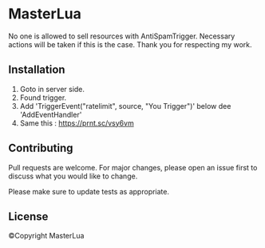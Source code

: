 # MasterLua

No one is allowed to sell resources with AntiSpamTrigger. Necessary actions will be taken if this is the case. Thank you for respecting my work.

## Installation

1. Goto in server side.
2. Found trigger.
3. Add 'TriggerEvent("ratelimit", source, "You Trigger")' below dee 'AddEventHandler'
4. Same this : https://prnt.sc/vsy6vm

## Contributing
Pull requests are welcome. For major changes, please open an issue first to discuss what you would like to change.

Please make sure to update tests as appropriate.

## License
©Copyright MasterLua
